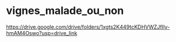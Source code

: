 # vignes_malade_ou_non

https://drive.google.com/drive/folders/1xgts2K449tcKDHVWZJfIIy-hmAM4Oswo?usp=drive_link
